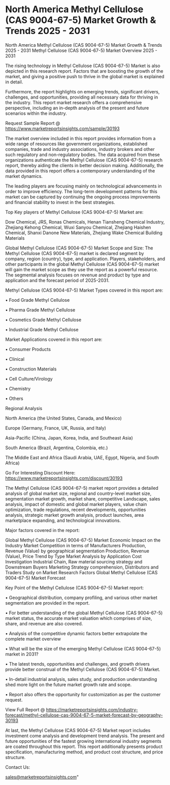 # North America Methyl Cellulose (CAS 9004-67-5) Market Growth & Trends 2025 - 2031
North America Methyl Cellulose (CAS 9004-67-5) Market Growth & Trends 2025 - 2031
Methyl Cellulose (CAS 9004-67-5) Market Overview 2025 - 2031

The rising technology in Methyl Cellulose (CAS 9004-67-5) Market is also depicted in this research report. Factors that are boosting the growth of the market, and giving a positive push to thrive in the global market is explained in detail.

Furthermore, the report highlights on emerging trends, significant drivers, challenges, and opportunities, providing all necessary data for thriving in the industry. This report market research offers a comprehensive perspective, including an in-depth analysis of the present and future scenarios within the industry.

Request Sample Report @ https://www.marketreportsinsights.com/sample/30193

The market overview included in this report provides information from a wide range of resources like government organizations, established companies, trade and industry associations, industry brokers and other such regulatory and non-regulatory bodies. The data acquired from these organizations authenticate the Methyl Cellulose (CAS 9004-67-5) research report, thereby aiding the clients in better decision making. Additionally, the data provided in this report offers a contemporary understanding of the market dynamics.

The leading players are focusing mainly on technological advancements in order to improve efficiency. The long-term development patterns for this market can be captured by continuing the ongoing process improvements and financial stability to invest in the best strategies.

Top Key players of Methyl Cellulose (CAS 9004-67-5) Market are:

Dow Chemical, JRS, Ronas Chemicals, Henan Tiansheng Chemical Industry, Zhejiang Kehong Chemical, Wuxi Sanyou Chemical, Zhejiang Haishen Chemical, Shanxi Danone New Materials, Zhejiang Wake Chemical Building Materials

Global Methyl Cellulose (CAS 9004-67-5) Market Scope and Size:
The Methyl Cellulose (CAS 9004-67-5) market is declared segment by company, region (country), type, and application. Players, stakeholders, and other participants in the global Methyl Cellulose (CAS 9004-67-5) market will gain the market scope as they use the report as a powerful resource. The segmental analysis focuses on revenue and product by type and application and the forecast period of 2025-2031.

Methyl Cellulose (CAS 9004-67-5) Market Types covered in this report are:

• Food Grade Methyl Cellulose

• Pharma Grade Methyl Cellulose

• Cosmetics Grade Methyl Cellulose

• Industrial Grade Methyl Cellulose

Market Applications covered in this report are:

• Consumer Products

• Clinical

• Construction Materials

• Cell Culture/Virology

• Chemistry

• Others

Regional Analysis

North America (the United States, Canada, and Mexico)

Europe (Germany, France, UK, Russia, and Italy)

Asia-Pacific (China, Japan, Korea, India, and Southeast Asia)

South America (Brazil, Argentina, Colombia, etc.)

The Middle East and Africa (Saudi Arabia, UAE, Egypt, Nigeria, and South Africa)

Go For Interesting Discount Here: https://www.marketreportsinsights.com/discount/30193

The Methyl Cellulose (CAS 9004-67-5) market report provides a detailed analysis of global market size, regional and country-level market size, segmentation market growth, market share, competitive Landscape, sales analysis, impact of domestic and global market players, value chain optimization, trade regulations, recent developments, opportunities analysis, strategic market growth analysis, product launches, area marketplace expanding, and technological innovations.

Major factors covered in the report:

Global Methyl Cellulose (CAS 9004-67-5) Market
Economic Impact on the Industry
Market Competition in terms of Manufacturers
Production, Revenue (Value) by geographical segmentation
Production, Revenue (Value), Price Trend by Type
Market Analysis by Application
Cost Investigation
Industrial Chain, Raw material sourcing strategy and Downstream Buyers
Marketing Strategy comprehension, Distributors and Traders
Study on Market Research Factors
Global Methyl Cellulose (CAS 9004-67-5) Market Forecast

Key Point of the Methyl Cellulose (CAS 9004-67-5) Market report:

• Geographical distribution, company profiling, and various other market segmentation are provided in the report.

• For better understanding of the global Methyl Cellulose (CAS 9004-67-5) market status, the accurate market valuation which comprises of size, share, and revenue are also covered.

• Analysis of the competitive dynamic factors better extrapolate the complete market overview

• What will be the size of the emerging Methyl Cellulose (CAS 9004-67-5) market in 2031?

• The latest trends, opportunities and challenges, and growth drivers provide better construal of the Methyl Cellulose (CAS 9004-67-5) Market.

• In-detail industrial analysis, sales study, and production understanding shed more light on the future market growth rate and scope.

• Report also offers the opportunity for customization as per the customer request.

View Full Report @ https://marketreportsinsights.com/industry-forecast/methyl-cellulose-cas-9004-67-5-market-forecast-by-geography-30193

At last, the Methyl Cellulose (CAS 9004-67-5) Market report includes investment come analysis and development trend analysis. The present and future opportunities of the fastest growing international industry segments are coated throughout this report. This report additionally presents product specification, manufacturing method, and product cost structure, and price structure.

Contact Us:

sales@marketreportsinsights.com"
